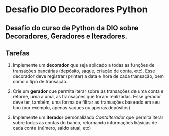 # Desafio DIO Decoradores Python
 Desafio do curso de Python da DIO sobre Decoradores, Geradores e Iteradores.
 ---
## Tarefas
1. Implemente um **decorador** que seja aplicado a todas as funções de transações bancárias (depósito, saque, criação de conta, etc). Esse decorador deve registrar (printar) a data e hora de cada transação, bem como o tipo de transação.

2. Crie um **gerador** que permita iterar sobre as transações de uma conta e retorne, uma a uma, as transações que foram realizadas.
Esse gerador deve ter, também, uma forma de filtrar as transações baseado em seu tipo (por exemplo, apenas saques ou apenas depósitos).

3. Implemente um **iterador** personalizado _ContaIterador_ que permita iterar sobre todas as contas do banco, retornando informações básicas de cada conta (número, saldo atual, etc)
